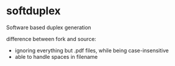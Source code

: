 # softduplex
Software based duplex generation

difference between fork and source:
- ignoring everything but .pdf files, while being case-insensitive
- able to handle spaces in filename
